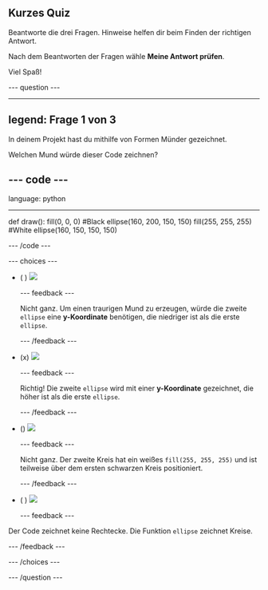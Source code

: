 ## Kurzes Quiz

Beantworte die drei Fragen. Hinweise helfen dir beim Finden der richtigen Antwort.

Nach dem Beantworten der Fragen wähle **Meine Antwort prüfen**.

Viel Spaß!

--- question ---

---
legend: Frage 1 von 3
---

In deinem Projekt hast du mithilfe von Formen Münder gezeichnet.

Welchen Mund würde dieser Code zeichnen?

--- code ---
---
language: python

---
def draw(): fill(0, 0, 0) #Black ellipse(160, 200, 150, 150) fill(255, 255, 255) #White ellipse(160, 150, 150, 150)

--- /code ---

--- choices ---

- ( ) ![](images/sad-mouth.png)

  --- feedback ---

  Nicht ganz. Um einen traurigen Mund zu erzeugen, würde die zweite `ellipse` eine **y-Koordinate** benötigen, die niedriger ist als die erste `ellipse`.

  --- /feedback ---

- (x) ![](images/happy-mouth.png)

  --- feedback ---

  Richtig! Die zweite `ellipse` wird mit einer **y-Koordinate** gezeichnet, die höher ist als die erste `ellipse`.

  --- /feedback ---

- () ![](images/circle-mouth.png)

  --- feedback ---

   Nicht ganz. Der zweite Kreis hat ein weißes `fill(255, 255, 255)` und ist teilweise über dem ersten schwarzen Kreis positioniert.

  --- /feedback ---

- ( ) ![](images/square-mouth.png)

  --- feedback ---

Der Code zeichnet keine Rechtecke. Die Funktion `ellipse` zeichnet Kreise.

  --- /feedback ---

--- /choices ---

--- /question ---
